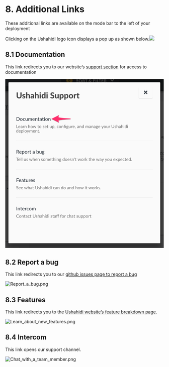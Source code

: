 # 8. Additional Links

These additional links are available on the mode bar to the left of your deployment

Clicking on the Ushahidi logo icon displays a pop up as shown below.![](https://lh5.googleusercontent.com/UC1HUddn09CvzYf4Jo_llM2VQP4r6sbYLCKgCthYyENX27gnwpV9LiaFyY8CRyHZG8eo-TH22iBdiiFyUc1114zvolJlwd_P3gxndEojgceSLfZvt1skzmVioHpHKb_sY4WKyVep)

## 8.1 Documentation <a id="8-1-documentation"></a>

This link redirects you to our website’s [support section](https://ushahidi.com/support) for access to documentation

![Ushahidi\_Documentation.png](.gitbook/assets/test_-_heba.png)

## 8.2 Report a bug <a id="8-2-report-a-bug"></a>

This link redirects you to our [github issues page to report a bu](https://github.com/ushahidi/platform/issues/new)[g](https://github.com/ushahidi/platform/issues/new)

![Report\_a\_bug.png](https://lh4.googleusercontent.com/w_S55OV9p627KhTqtADOhP_3Zg5ClEMj0tdRKCC08v5avIv1tRiFX2IG6Rxr4vDX7aa7LD7HpA2zVoMMzzmBtnp-X7nkIL6ukLxjnZV-C6PdaQBbUeQSoX_6WKru_qREw6UktaQU)

## 8.3 Features <a id="8-3-features"></a>

This link redirects you to the [Ushahidi website’s feature breakdown page](http://ushahidi.com/features).

![Learn\_about\_new\_features.png](https://lh3.googleusercontent.com/pnTcFu8JLRBaDDWVrhk1XQVb13xVVeChz9ebyb_3azw7Td6pr_68216I90T_oJkLIPGs0DXZc_bZnk9xrrPZEfn3yJtHjVjIs7ZdP6F-xWMo3nc8FfqsRnEoRgE3oPUo5_-H8Q5_)

## 8.4 Intercom

This link opens our support channel.

![Chat\_with\_a\_team\_member.png](https://lh4.googleusercontent.com/wgxSCoHw0XLjysAvfLkgS5n4EOdXItJga85VnoAhA7LZlxVrk9Z5En7eCwOZ6pDrOFm1jl-CSbaWdGGrF11S_w3H7N8SOkwg7WGqu7q785kiGbxrGg02TDmZyhJKua6IwLckmHP1)

